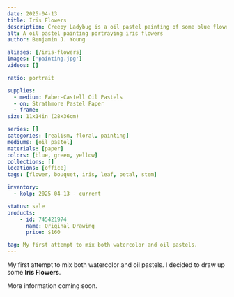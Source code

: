 ```yaml
---
date: 2025-04-13
title: Iris Flowers
description: Creepy Ladybug is a oil pastel painting of some blue flowers.
alt: A oil pastel painting portraying iris flowers
author: Benjamin J. Young

aliases: [/iris-flowers]
images: ['painting.jpg']
videos: []

ratio: portrait

supplies:
  - medium: Faber-Castell Oil Pastels
  - on: Strathmore Pastel Paper
  - frame: 
size: 11x14in (28x36cm)

series: []
categories: [realism, floral, painting]
mediums: [oil pastel]
materials: [paper]
colors: [blue, green, yellow]
collections: []
locations: [office]
tags: [flower, bouquet, iris, leaf, petal, stem]

inventory:
  - kolp: 2025-04-13 - current

status: sale
products:
    - id: 745421974
      name: Original Drawing
      price: $160

tag: My first attempt to mix both watercolor and oil pastels.
---
```


My first attempt to mix both watercolor and oil pastels. I decided to draw up some **Iris Flowers**.

<!--more-->

More information coming soon.
